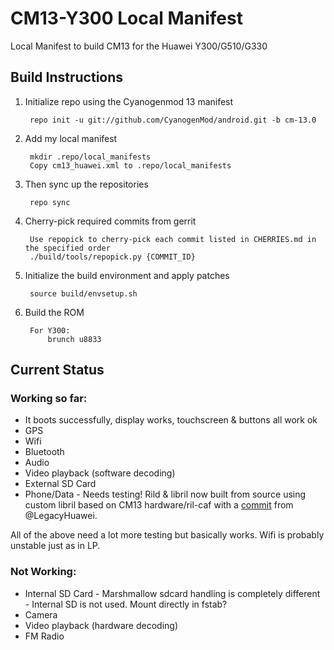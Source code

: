 CM13-Y300 Local Manifest
========================

Local Manifest to build CM13 for the Huawei Y300/G510/G330

Build Instructions
-----------------------------------------------------------------------------

1. Initialize repo using the Cyanogenmod 13 manifest
    
        repo init -u git://github.com/CyanogenMod/android.git -b cm-13.0

2. Add my local manifest

        mkdir .repo/local_manifests
        Copy cm13_huawei.xml to .repo/local_manifests

3. Then sync up the repositories
 
        repo sync

4. Cherry-pick required commits from gerrit

        Use repopick to cherry-pick each commit listed in CHERRIES.md in the specified order
		./build/tools/repopick.py {COMMIT_ID}
		

5. Initialize the build environment and apply patches

        source build/envsetup.sh
    
6. Build the ROM

        For Y300:
            brunch u8833


Current Status
-----------------------------------------------------------------------------

### Working so far:

* It boots successfully, display works, touchscreen & buttons all work ok
* GPS
* Wifi
* Bluetooth
* Audio
* Video playback (software decoding)
* External SD Card
* Phone/Data - Needs testing! Rild & libril now built from source using custom libril based on CM13 hardware/ril-caf with a [commit][1] from @LegacyHuawei.

All of the above need a lot more testing but basically works. Wifi is probably unstable just as in LP.

### Not Working:

* Internal SD Card - Marshmallow sdcard handling is completely different - Internal SD is not used. Mount directly in fstab?
* Camera
* Video playback (hardware decoding)
* FM Radio

[1]: https://github.com/LegacyHuawei/android_device_huawei_u8860/commit/63474ebe2e33a6fb7ae39f778940b30f9efe917c
